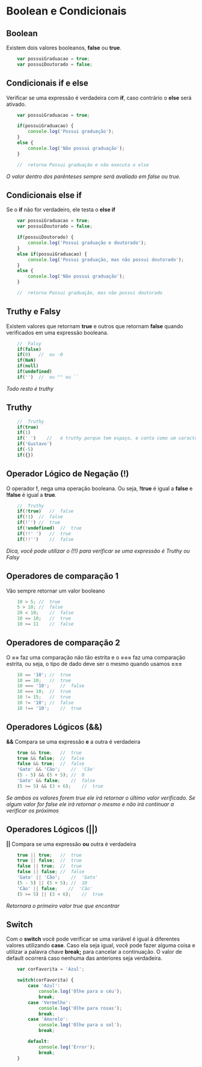 # Boolean e Condicionais

## Boolean

Existem dois valores booleanos, **false** ou **true**.

```js
    var possuiGraduacao = true;
    var possuiDoutorado = false;
```

## Condicionais if e else

Verificar se uma expressão é verdadeira com **if**, caso contrário o
**else** será ativado.

```js
    var possuiGraduacao = true;

    if(possuiGraduacao) {
        console.log('Possui graduação');
    }
    else {
        console.log('Não possui graduação');
    }

    //  retorna Possui graduação e não executa o else
```

*O valor dentro dos parênteses*
*sempre será avaliado em*
*false ou true.*

## Condicionais else if

Se o **if** não for verdadeiro, ele testa o **else if**

```js
    var possuiGraduacao = true;
    var possuiDoutorado = false;

    if(possuiDoutorado) {
        console.log('Possui graduação e doutorado');
    }
    else if(possuiGraduacao) {
        console.log('Possui graduação, mas não possui doutorado');
    }
    else {
        console.log('Não possui graduação');
    }

    //  retorna Possui graduação, mas não possui doutorado
```

## Truthy e Falsy

Existem valores que retornam **true** e outros que retornam
**false** quando verificados em uma expressão booleana.

```js
    //  Falsy
    if(false)
    if(0)   //  ou -0
    if(NaN)
    if(null)
    if(undefined)
    if('')  //  ou "" ou ``
```

*Todo resto é truthy*

## Truthy

```js
    //  Truthy
    if(true)
    if(1)
    if(' ')    //   é truthy porque tem espaço, e conta como um caracter.
    if('Gustavo')
    if(-5)
    if({})
```

## Operador Lógico de Negação (!)

O operador **!**, nega uma operação booleana. Ou seja,
**!true** é igual a **false** e **!false** é igual a **true**.

```js
    //  Truthy
    if(!true)   //  false
    if(!1)  //  false
    if(!'') //  true
    if(!undefined)  //  true
    if(!!' ')   //  true
    if(!!'')    //  false
```

*Dica, você pode utilizar o (!!)*
*para verificar se uma expressão é*
*Truthy ou Falsy*

## Operadores de comparação 1

Vão sempre retornar um valor booleano

```js
    10 > 5; //  true
    5 > 10; //  false
    20 < 10;    //  false
    10 <= 10;   //  true
    10 >= 11    //  false
```

## Operadores de comparação 2

O **==** faz uma comparação não tão estrita e o **===** faz uma
comparação estrita, ou seja, o tipo de dado deve ser o mesmo
quando usamos **===**

```js
    10 == '10'; //  true
    10 == 10;   //  true
    10 === '10';    //  false
    10 === 10;  //  true
    10 != 15;   //  true
    10 != '10'; //  false
    10 !== '10';    //  true
```

## Operadores Lógicos (&&)

**&&** Compara se uma expressão **e** a outra é verdadeira

```js
    true && true;   //  true
    true && false;  //  false
    false && true;  //  false
    'Gato' && 'Cão';    //  'Cão'
    (5 - 5) && (5 + 5); //  0
    'Gato' && false;    //  false
    (5 >= 5) && (3 < 6);    //  true
```

*Se ambos os valores forem true*
*ele irá retornar o último valor verificado.*
*Se algum valor for false ele irá retornar*
*o mesmo e não irá continuar a verificar*
*os próximos*

## Operadores Lógicos (||)

**||** Compara se uma expressão **ou** outra é verdadeira

```js
    true || true;   //  true
    true || false;  //  true
    false || true;  //  true
    false || false; //  false
    'Gato' || 'Cão';    //  'Gato'
    (5 - 5) || (5 + 5); //  10
    'Cão' || false;    //  'Cão'
    (5 >= 5) || (3 < 6);    //  true
```

*Retornara o primeiro valor true que encontrar*

## Switch

Com o **switch** você pode verificar se uma variável é igual à
diferentes valores utilizando **case**. Caso ela seja igual, você
pode fazer alguma coisa e utilizar a palavra chave **break;** para
cancelar a continuação. O valor de default ocorrerá caso nenhuma
das anteriores seja verdadeira.

```js
    var corFavorita = 'Azul';

    switch(corFavorita) {
        case 'Azul':
            console.log('Olhe para o céu');
            break;
        case 'Vermelho':
            console.log('Olhe para rosas');
            break;
        case 'Amarelo':
            console.log('Olhe para o sol');
            break;

        default:
            console.log('Error');
            break;
    }
```